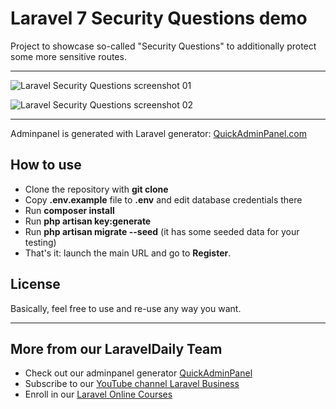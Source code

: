 # Laravel 7 Security Questions demo

Project to showcase so-called "Security Questions" to additionally protect some more sensitive routes.

---

![Laravel Security Questions screenshot 01](https://quickadminpanel.com/blog/wp-content/uploads/2020/04/Screen-Shot-2020-04-16-at-8.34.58-AM.png)

![Laravel Security Questions screenshot 02](https://quickadminpanel.com/blog/wp-content/uploads/2020/04/Screen-Shot-2020-04-16-at-8.34.29-AM.png)

---

Adminpanel is generated with Laravel generator: [QuickAdminPanel.com](https://quickadminpanel.com)


## How to use

- Clone the repository with __git clone__
- Copy __.env.example__ file to __.env__ and edit database credentials there
- Run __composer install__
- Run __php artisan key:generate__
- Run __php artisan migrate --seed__ (it has some seeded data for your testing)
- That's it: launch the main URL and go to __Register__. 

## License

Basically, feel free to use and re-use any way you want.

---

## More from our LaravelDaily Team

- Check out our adminpanel generator [QuickAdminPanel](https://quickadminpanel.com)
- Subscribe to our [YouTube channel Laravel Business](https://www.youtube.com/channel/UCTuplgOBi6tJIlesIboymGA)
- Enroll in our [Laravel Online Courses](https://laraveldaily.teachable.com/)
